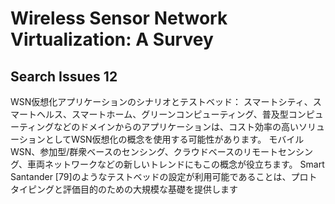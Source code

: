 Wireless Sensor Network Virtualization: A Survey
============================================================


## Search Issues 12
WSN仮想化アプリケーションのシナリオとテストベッド：
スマートシティ、スマートヘルス、スマートホーム、グリーンコンピューティング、普及型コンピューティングなどのドメインからのアプリケーションは、コスト効率の高いソリューションとしてWSN仮想化の概念を使用する可能性があります。
モバイルWSN、参加型/群衆ベースのセンシング、クラウドベースのリモートセンシング、車両ネットワークなどの新しいトレンドにもこの概念が役立ちます。 Smart Santander [79]のようなテストベッドの設定が利用可能であることは、プロトタイピングと評価目的のための大規模な基礎を提供します
